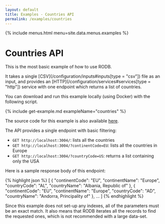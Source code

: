 ```yaml
---
layout: default
title: Examples - Countries API
permalink: /examples/countries
---
```


{% include menus.html menu=site.data.menus.examples %}

# Countries API

This is the most basic example of how to use RODB.

It takes a single [CSV](/configuration/inputs#inputs[type = &quot;csv&quot;]) file as an input, and provides an [HTTP](/configuration/services#services[type = &quot;http&quot;]) service with one endpoint which returns a list of countries.

You can download and run this example locally (using Docker) with the following script.

{% include get-example.md exampleName="countries" %}

The source code for this example is also available [here](https://github.com/rodb-io/rodb/tree/master/examples/countries).

The API provides a single endpoint with basic filtering:
- `GET http://localhost:3004/`: lists all the countries
- `GET http://localhost:3004/?continentCode=EU`: lists all the countries in Europe
- `GET http://localhost:3004/?countryCode=US`: returns a list containing only the USA

Here is a sample response body of this endpoint:

{% highlight json %}
[
	{
		"continentCode": "EU",
		"continentName": "Europe",
		"countryCode": "AL",
		"countryName": "Albania, Republic of"
	},
	{
		"continentCode": "EU",
		"continentName": "Europe",
		"countryCode": "AD",
		"countryName": "Andorra, Principality of"
	},
	...
]
{% endhighlight %}

Since this example does not set-up any indexes, all of the parameters must be an exact match.
It also means that RODB iterates all the records to find the requested ones, which is not recommended with a large data-set.
